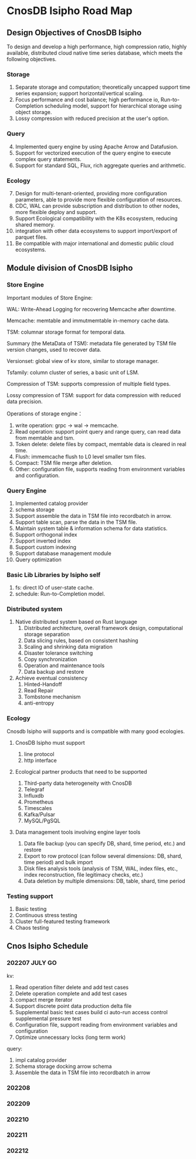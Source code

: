 # CnosDB Isipho Road Map

## Design Objectives of CnosDB Isipho

To design and develop a high performance, high compression ratio, highly available, distributed cloud native time series
database, which meets the following objectives.

### Storage

1. Separate storage and computation; theoretically uncapped support time series expansion; support horizontal/vertical
   scaling.
2. Focus performance and cost balance; high performance io, Run-to-Completion scheduling model, support for hierarchical
   storage using object storage.
3. Lossy compression with reduced precision at the user's option.

### Query

4. Implemented query engine by using Apache Arrow and Datafusion.
5. Support for vectorized execution of the query engine to execute complex query statements.
6. Support for standard SQL, Flux, rich aggregate queries and arithmetic.

### Ecology

7. Design for multi-tenant-oriented, providing more configuration parameters, able to provide more flexible
   configuration of resources.
8. CDC, WAL can provide subscription and distribution to other nodes, more flexible deploy and support.
9. Support Ecological compatibility with the K8s ecosystem, reducing shared memory.
10. integration with other data ecosystems to support import/export of parquet files.
11. Be compatible with major international and domestic public cloud ecosystems.

## Module division of CnosDB Isipho

### Store Engine

Important modules of Store Engine:

WAL: Write-Ahead Logging for recovering Memcache after downtime.

Memcache: memtable and immutmemtable in-memory cache data.

TSM: columnar storage format for temporal data.

Summary (the MetaData of TSM): metadata file generated by TSM file version changes, used to recover data.

Versionset: global view of kv store, similar to storage manager.

Tsfamily: column cluster of series, a basic unit of LSM.

Compression of TSM: supports compression of multiple field types.

Lossy compression of TSM: support for data compression with reduced data precision.

Operations of storage engine：

1. write operation: grpc -> wal -> memcache.
2. Read operation: support point query and range query, can read data from memtable and tsm.
3. Token delete: delete files by compact, memtable data is cleared in real time.
4. Flush: immemcache flush to L0 level smaller tsm files.
5. Compact: TSM file merge after deletion.
6. Other: configuration file, supports reading from environment variables and configuration.

### Query Engine

1. Implemented catalog provider
2. schema storage
3. Support assemble the data in TSM file into recordbatch in arrow.
4. Support table scan, parse the data in the TSM file.
5. Maintain system table & information schema for data statistics.
6. Support orthogonal index
7. Support inverted index
8. Support custom indexing
9. Support database management module
10. Query optimization

### Basic Lib Libraries by Isipho self

1. fs: direct IO of user-state cache.
2. schedule: Run-to-Completion model.

### Distributed system

1. Native distributed system based on Rust language
    1. Distributed architecture, overall framework design, computational storage separation
    2. Data slicing rules, based on consistent hashing
    3. Scaling and shrinking data migration
    4. Disaster tolerance switching
    5. Copy synchronization
    6. Operation and maintenance tools
    7. Data backup and restore
2. Achieve eventual consistency
    1. Hinted-Handoff
    2. Read Repair
    3. Tombstone mechanism
    4. anti-entropy

### Ecology

Cnosdb Isipho will supports and is compatible with many good ecologies.

1. CnosDB Isipho must support
    1. line protocol
    2. http interface
2. Ecological partner products that need to be supported
    1. Third-party data heterogeneity with CnosDB
    2. Telegraf
    3. Influxdb
    4. Prometheus
    5. Timescales
    6. Kafka/Pulsar
    7. MySQL/PgSQL

3. Data management tools involving engine layer tools
    1. Data file backup (you can specify DB, shard, time period, etc.) and restore
    2. Export to row protocol (can follow several dimensions: DB, shard, time period) and bulk import
    3. Disk files analysis tools (analysis of TSM, WAL, index files, etc., index reconstruction, file legitimacy checks,
       etc.)
    4. Data deletion by multiple dimensions: DB, table, shard, time period

### Testing support

1. Basic testing
2. Continuous stress testing
3. Cluster full-featured testing framework
4. Chaos testing

## Cnos Isipho Schedule

### 202207 JULY GO

kv:

1. Read operation filter delete and add test cases
2. Delete operation complete and add test cases
3. compact merge iterator
4. Support discrete point data production delta file
5. Supplemental basic test cases build ci auto-run access control supplemental pressure test
6. Configuration file, support reading from environment variables and configuration
7. Optimize unnecessary locks (long term work)

query:

1. impl catalog provider
2. Schema storage docking arrow schema
3. Assemble the data in TSM file into recordbatch in arrow

### 202208

### 202209

### 202210

### 202211

### 202212
